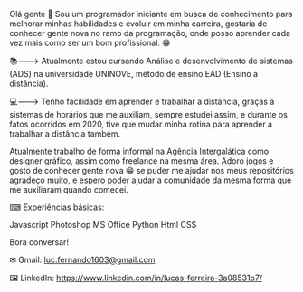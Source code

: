 Olá gente 👋
Sou um programador iniciante em busca de conhecimento para melhorar minhas habilidades e evoluir em minha carreira, gostaria de conhecer gente nova no ramo da programação, onde posso aprender cada vez mais como ser um bom profissional. 😁

📚---> Atualmente estou cursando Análise e desenvolvimento de sistemas (ADS) na universidade UNINOVE, método de ensino EAD (Ensino a distância).

💻---> Tenho facilidade em aprender e trabalhar a distância, graças a sistemas de horários que me auxiliam, sempre estudei assim, e durante os fatos ocorridos em 2020, tive que mudar minha rotina para aprender a trabalhar a distância também.

Atualmente trabalho de forma informal na Agência Intergalática como designer gráfico, assim como freelance na mesma área. Adoro jogos e gosto de conhecer gente nova 😁 se puder me ajudar nos meus repositórios agradeço muito, e espero poder ajudar a comunidade da mesma forma que me auxiliaram quando comecei.

⌨ Experiências básicas:

Javascript
Photoshop
MS Office
Python
Html
CSS

Bora conversar!

✉ Gmail: luc.fernando1603@gmail.com

🖼 LinkedIn: https://www.linkedin.com/in/lucas-ferreira-3a08531b7/
